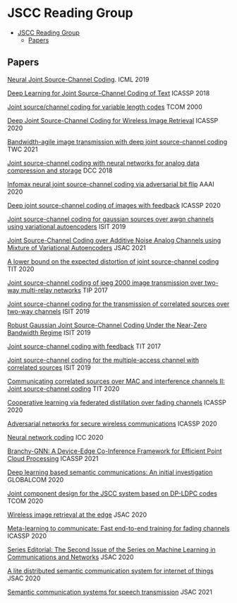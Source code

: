 # JSCC Reading Group

- [JSCC Reading Group](#jscc-reading-group)
  - [Papers](#papers)
## Papers

[Neural Joint Source-Channel Coding](https://arxiv.org/abs/1811.07557). ICML 2019

[Deep Learning for Joint Source-Channel Coding of Text]() ICASSP 2018

[Joint source/channel coding for variable length codes]() TCOM 2000

[Deep Joint Source-Channel Coding for Wireless Image Retrieval]() ICASSP 2020

[Bandwidth-agile image transmission with deep joint source-channel coding]() TWC 2021

[Joint source-channel coding with neural networks for analog data compression and storage]() DCC 2018

[Infomax neural joint source-channel coding via adversarial bit flip]() AAAI 2020


[Deep joint source-channel coding of images with feedback]() ICASSP 2020

[Joint source-channel coding for gaussian sources over awgn channels using variational autoencoders]() ISIT 2019

[Joint Source-Channel Coding over Additive Noise Analog Channels using Mixture of Variational Autoencoders]() JSAC 2021

[A lower bound on the expected distortion of joint source-channel coding]() TIT 2020

[Joint source-channel coding of jpeg 2000 image transmission over two-way multi-relay networks]() TIP 2017

[Joint source-channel coding for the transmission of correlated sources over two-way channels]() ISIT 2019

[Robust Gaussian Joint Source-Channel Coding Under the Near-Zero Bandwidth Regime]() ISIT 2019


[Joint source-channel coding with feedback]() TIT 2017

[Joint source-channel coding for the multiple-access channel with correlated sources]() ISIT 2019

[Communicating correlated sources over MAC and interference channels II: Joint source-channel coding]() TIT 2020

[Cooperative learning via federated distillation over fading channels]() ICASSP 2020

[Adversarial networks for secure wireless communications]() ICASSP 2020

[Neural network coding]() ICC 2020

[Branchy-GNN: A Device-Edge Co-Inference Framework for Efficient Point Cloud Processing]() ICASSP 2021

[Deep learning based semantic communications: An initial investigation]() GLOBALCOM 2020

[Joint component design for the JSCC system based on DP-LDPC codes]() TCOM 2020

[Wireless image retrieval at the edge]() JSAC 2020

[Meta-learning to communicate: Fast end-to-end training for fading channels]() ICASSP 2020

[Series Editorial: The Second Issue of the Series on Machine Learning in Communications and Networks]() JSAC 2020

[A lite distributed semantic communication system for internet of things]() JSAC 2020

[Semantic communication systems for speech transmission]() JSAC 2021